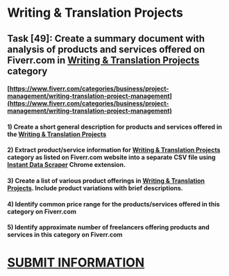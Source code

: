 # Writing & Translation Projects
## Task [49]: Create a summary document with analysis of products and services offered on Fiverr.com in [Writing & Translation Projects](https://www.fiverr.com/categories/business/project-management/writing-translation-project-management) category
#### [https://www.fiverr.com/categories/business/project-management/writing-translation-project-management](https://www.fiverr.com/categories/business/project-management/writing-translation-project-management)
#### 1) Create a short general description for products and services offered in the [Writing & Translation Projects](https://www.fiverr.com/categories/business/project-management/writing-translation-project-management)
#### 2) Extract product/service information for [Writing & Translation Projects](https://www.fiverr.com/categories/business/project-management/writing-translation-project-management) category as listed on Fiverr.com website into a separate CSV file using [Instant Data Scraper](https://chrome.google.com/webstore/detail/instant-data-scraper/ofaokhiedipichpaobibbnahnkdoiiah) Chrome extension.
#### 3) Create a list of various product offerings in [Writing & Translation Projects](https://www.fiverr.com/categories/business/project-management/writing-translation-project-management). Include product variations with brief descriptions.
#### 4) Identify common price range for the products/services offered in this category on Fiverr.com
#### 5) Identify approximate number of freelancers offering products and services in this category on Fiverr.com

# [SUBMIT INFORMATION](https://forms.office.com/r/8AEKjkLxKG)
